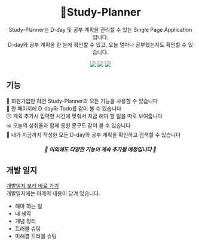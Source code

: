 <h1 align="center">📝Study-Planner</h1>
<p align="center">
  Study-Planner는 D-day 및 공부 계획을 관리할 수 있는 Single Page Application 입니다.<br />
  D-day와 공부 계획을 한 눈에 확인할 수 있고, 오늘 얼마나 공부했는지도 확인할 수 있습니다.
</p>
<p align="center">
  <img src="https://img.shields.io/badge/node.js-14.15.0-green?style=flat-square"></img>
  <img src="https://img.shields.io/badge/react-17.0.0-blue?style=flat-square"></img>
  <img src="https://img.shields.io/badge/next.js-10.0.9-orange?style=flat-square"></img>
</p>

<!-- GIF 추가하기 -->
## 기능
📃 회원가입만 하면 Study-Planner의 모든 기능을 사용할 수 있습니다   
👀 한 페이지에 D-day와 Todo를 같이 볼 수 있습니다    
🕒 계획 추가시 입력한 시간에 맞춰서 지금 해야 할 일을 따로 보여줍니다   
📊 오늘의 성취율과 함께 응원 문구도 같이 볼 수 있습니다   
🔎 내가 지금까지 작성한 모든 D-day와 공부 계획을 확인하고 검색할 수 있습니다   

<h5 align="center">🚀 이외에도 다양한 기능이 계속 추가될 예정입니다 🚀</h5>

<!-- 설치 방법 -->

## 개발 일지
[개발일지 보러 바로 가기](https://www.notion.so/Study-planner-6df9506c9f7e450db691946545580c57)   
개발일지에는 아래의 내용이 담겨 있습니다.
- 해야 하는 일
- 내 생각
- 개념 정리
- 트러블 슈팅
- 미해결 트러블 슈팅

